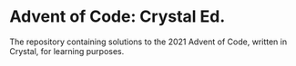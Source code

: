 # Advent of Code: Crystal Ed.

The repository containing solutions to the 2021 Advent of Code, written in Crystal, for learning purposes.